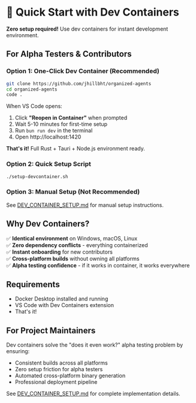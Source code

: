 # 🚀 Quick Start with Dev Containers

**Zero setup required!** Use dev containers for instant development environment.

## For Alpha Testers & Contributors

### **Option 1: One-Click Dev Container (Recommended)**
```bash
git clone https://github.com/jhillbht/organized-agents
cd organized-agents
code .
```

When VS Code opens:
1. Click **"Reopen in Container"** when prompted
2. Wait 5-10 minutes for first-time setup
3. Run `bun run dev` in the terminal
4. Open http://localhost:1420

**That's it!** Full Rust + Tauri + Node.js environment ready.

### **Option 2: Quick Setup Script**
```bash
./setup-devcontainer.sh
```

### **Option 3: Manual Setup (Not Recommended)**
See [DEV_CONTAINER_SETUP.md](./DEV_CONTAINER_SETUP.md) for manual setup instructions.

## Why Dev Containers?

✅ **Identical environment** on Windows, macOS, Linux  
✅ **Zero dependency conflicts** - everything containerized  
✅ **Instant onboarding** for new contributors  
✅ **Cross-platform builds** without owning all platforms  
✅ **Alpha testing confidence** - if it works in container, it works everywhere  

## Requirements

- Docker Desktop installed and running
- VS Code with Dev Containers extension
- That's it!

## For Project Maintainers

Dev containers solve the "does it even work?" alpha testing problem by ensuring:
- Consistent builds across all platforms
- Zero setup friction for alpha testers
- Automated cross-platform binary generation
- Professional deployment pipeline

See [DEV_CONTAINER_SETUP.md](./DEV_CONTAINER_SETUP.md) for complete implementation details.
